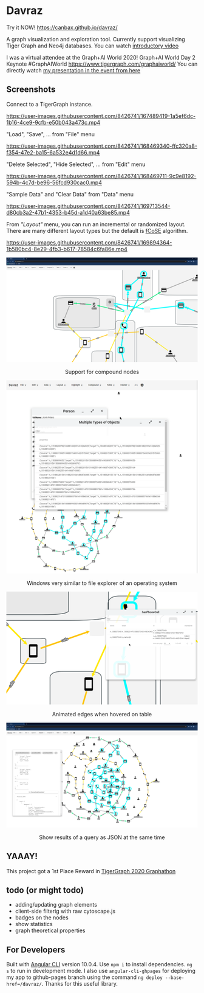 # Davraz

Try it NOW! https://canbax.github.io/davraz/

A graph visualization and exploration tool. Currently support visualizing Tiger Graph and Neo4j databases. You can watch [introductory video](https://www.youtube.com/watch?v=I8BgFve4sA8)

I was a virtual attendee at the Graph+AI World 2020! Graph+AI World Day 2 Keynote #GraphAIWorld https://www.tigergraph.com/graphaiworld/
You can directly watch [my presentation in the event from here](https://player.vimeo.com/video/463259298#t=49m08s)

## Screenshots

Connect to a TigerGraph instance.

https://user-images.githubusercontent.com/8426741/167489419-1a5ef6dc-1b16-4ce9-9cfb-e50b043a473c.mp4

"Load", "Save", ... from "File" menu


https://user-images.githubusercontent.com/8426741/168469340-ffc320a8-f354-47e2-ba15-6a532e4d1d66.mp4

"Delete Selected", "Hide Selected", ... from "Edit" menu


https://user-images.githubusercontent.com/8426741/168469711-9c9e8192-594b-4c7d-be96-56fcd930cac0.mp4

"Sample Data" and "Clear Data" from "Data" menu


https://user-images.githubusercontent.com/8426741/169713544-d80cb3a2-47b1-4353-b45d-a1d40a63be85.mp4

From _"Layout"_ menu, you can run an incremental or randomized layout. There are many different layout types but the default is [fCoSE](https://github.com/iVis-at-Bilkent/cytoscape.js-fcose) algorithm.


https://user-images.githubusercontent.com/8426741/169894364-1b580bc4-8e29-4fb3-b617-78584c6fa86e.mp4



<p align="center">
    <img src="doc/img/compound_nodes.png" width="600"/>
</p>
<p align="center">
  Support for compound nodes
</p>

<p align="center">
    <img src="doc/img/File Explorer like windows.gif" width="600"/>
</p>
<p align="center">
  Windows very similar to file explorer of an operating system
</p>

<p align="center">
    <img src="doc/img/animated_edges_on_table_hover.gif" width="600"/>
</p>
<p align="center">
  Animated edges when hovered on table
</p>

<p align="center">
    <img src="doc/img/show_results_of_installed_query_as_json.png" width="600"/>
</p>
<p align="center">
  Show results of a query as JSON at the same time
</p>

## YAAAY!

This project got a 1st Place Reward in [TigerGraph 2020 Graphathon](https://devpost.com/software/graphex)

## todo (or might todo)

- adding/updating graph elements
- client-side filterig with raw cytoscape.js
- badges on the nodes
- show statistics
- graph theoretical properties

## For Developers
Built with [Angular CLI](https://github.com/angular/angular-cli) version 10.0.4.
Use `npm i` to install dependencies. `ng s` to run in development mode. 
I also use `angular-cli-ghpages` for deploying my app to github-pages branch using the command `ng deploy --base-href=/davraz/`. Thanks for this useful library.
